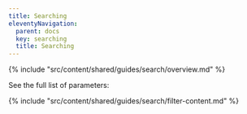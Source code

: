 ```yaml
---
title: Searching
eleventyNavigation:
  parent: docs
  key: searching
  title: Searching
---
```


{% include "src/content/shared/guides/search/overview.md" %}

See the full list of parameters:

{% include "src/content/shared/guides/search/filter-content.md" %}
